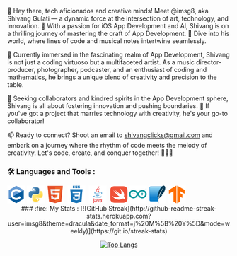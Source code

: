 👋 Hey there, tech aficionados and creative minds! Meet @imsg8, aka Shivang Gulati — a dynamic force at the intersection of art, technology, and innovation. 🚀 With a passion for iOS App Development and AI, Shivang is on a thrilling journey of mastering the craft of App Development. 👀 Dive into his world, where lines of code and musical notes intertwine seamlessly.

🌱 Currently immersed in the fascinating realm of App Development, Shivang is not just a coding virtuoso but a multifaceted artist. As a music director-producer, photographer, podcaster, and an enthusiast of coding and mathematics, he brings a unique blend of creativity and precision to the table.

💞️ Seeking collaborators and kindred spirits in the App Development sphere, Shivang is all about fostering innovation and pushing boundaries. 🤝 If you've got a project that marries technology with creativity, he's your go-to collaborator!

📫 Ready to connect? Shoot an email to shivangclicks@gmail.com and embark on a journey where the rhythm of code meets the melody of creativity. Let's code, create, and conquer together! 🚀🎶✨

<!---
imsg8/imsg8 is a ✨ special ✨ repository because its `README.md` (this file) appears on your GitHub profile.
You can click the Preview link to take a look at your changes.
--->
### :hammer_and_wrench: Languages and Tools :
<div>
  <img src="https://github.com/devicons/devicon/blob/master/icons/c/c-original.svg" title="C" **alt="C" width="40" height="40"/>
  <img src="https://github.com/devicons/devicon/blob/master/icons/python/python-original.svg" title="Python" **alt="Python" width="40" height="40"/>
  <img src="https://github.com/devicons/devicon/blob/master/icons/html5/html5-original.svg" title="HTML5" alt="HTML" width="40" height="40"/>&nbsp;
  <img src="https://github.com/devicons/devicon/blob/master/icons/css3/css3-plain-wordmark.svg"  title="CSS3" alt="CSS" width="40" height="40"/>&nbsp;
  <img src="https://github.com/devicons/devicon/blob/master/icons/java/java-original-wordmark.svg" title="Java" alt="Java" width="40" height="40"/>&nbsp;
  <img src="https://github.com/devicons/devicon/blob/master/icons/swift/swift-original.svg" title="Swift" **alt="Swift" width="40" height="40"/>
  <img src="https://github.com/devicons/devicon/blob/master/icons/arduino/arduino-original.svg" title="Arduino" **alt="Arduino" width="40" height="40"/>
  <img src="https://github.com/devicons/devicon/blob/master/icons/sqlite/sqlite-original.svg" title="SQL" **alt="SQL" width="40" height="40"/>
  <img src="https://github.com/devicons/devicon/blob/master/icons/tensorflow/tensorflow-original.svg" title="Tensorflow" **alt="Tensorflow" width="40" height="40"/>
</div>
<div style="text-align: center;">
### :fire: My Stats :
[![GitHub Streak](http://github-readme-streak-stats.herokuapp.com?user=imsg8&theme=dracula&date_format=j%20M%5B%20Y%5D&mode=weekly)](https://git.io/streak-stats)

[![Top Langs](https://github-readme-stats.vercel.app/api/top-langs/?username=imsg8&layout=compact&theme=vision-friendly-dark&card_width=500)](https://github.com/anuraghazra/github-readme-stats)
</div>
